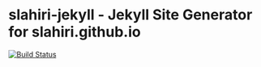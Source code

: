 # slahiri-jekyll - Jekyll Site Generator for slahiri.github.io

[![Build Status](https://travis-ci.org/slahiri/slahiri-jekyll.svg?branch=master)](https://travis-ci.org/slahiri/slahiri-jekyll)